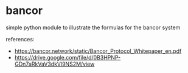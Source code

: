 # bancor
simple python module to illustrate the formulas for the bancor system

references:

* https://bancor.network/static/Bancor_Protocol_Whitepaper_en.pdf
* https://drive.google.com/file/d/0B3HPNP-GDn7aRkVaV3dkVl9NS2M/view

